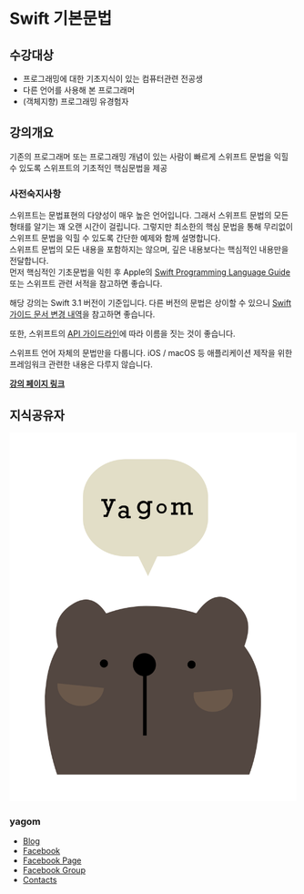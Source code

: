 # Swift 기본문법 

## 수강대상
* 프로그래밍에 대한 기초지식이 있는 컴퓨터관련 전공생
* 다른 언어를 사용해 본 프로그래머
* (객체지향) 프로그래밍 유경험자

## 강의개요
기존의 프로그래머 또는 프로그래밍 개념이 있는 사람이 빠르게 스위프트 문법을 익힐 수 있도록 스위프트의 기초적인 핵심문법을 제공

### 사전숙지사항
스위프트는 문법표현의 다양성이 매우 높은 언어입니다. 그래서 스위프트 문법의 모든 형태를 알기는 꽤 오랜 시간이 걸립니다. 그렇지만 최소한의 핵심 문법을 통해 무리없이 스위프트 문법을 익힐 수 있도록 간단한 예제와 함께 설명합니다.   
스위프트 문법의 모든 내용을 포함하지는 않으며, 깊은 내용보다는 핵심적인 내용만을 전달합니다.   
먼저 핵심적인 기초문법을 익힌 후 Apple의 [Swift Programming Language Guide](https://developer.apple.com/library/content/documentation/Swift/Conceptual/Swift_Programming_Language/TheBasics.html) 또는 스위프트 관련 서적을 참고하면 좋습니다.

해당 강의는 Swift 3.1 버전이 기준입니다.
다른 버전의 문법은 상이할 수 있으니 [Swift 가이드 문서 변경 내역](https://developer.apple.com/library/content/documentation/Swift/Conceptual/Swift_Programming_Language/RevisionHistory.html)을 참고하면 좋습니다.

또한, 스위프트의 [API 가이드라인](https://swift.org/documentation/api-design-guidelines/)에 따라 이름을 짓는 것이 좋습니다.

스위프트 언어 자체의 문법만을 다룹니다. iOS / macOS 등 애플리케이션 제작을 위한 프레임워크 관련한 내용은 다루지 않습니다.

__[강의 페이지 링크](https://yagom.github.io/swift_basic)__

## 지식공유자

![yagom](images/yagom.png)

### yagom  
* [Blog](http://blog.yagom.net)
* [Facebook](https://fb.com/yagomsoft)
* [Facebook Page](https://fb.com/yagompage)
* [Facebook Group](https://fb.com/groups/yagom)
* [Contacts](https://yagom.github.io/contacts)

